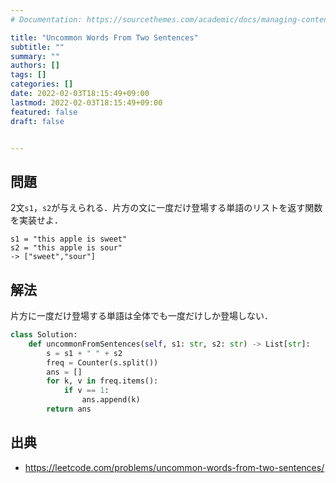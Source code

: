```yaml
---
# Documentation: https://sourcethemes.com/academic/docs/managing-content/

title: "Uncommon Words From Two Sentences"
subtitle: ""
summary: ""
authors: []
tags: []
categories: []
date: 2022-02-03T18:15:49+09:00
lastmod: 2022-02-03T18:15:49+09:00
featured: false
draft: false


---
```


## 問題

2文`s1`，`s2`が与えられる．片方の文に一度だけ登場する単語のリストを返す関数を実装せよ．

```
s1 = "this apple is sweet"
s2 = "this apple is sour"
-> ["sweet","sour"]
```

## 解法

片方に一度だけ登場する単語は全体でも一度だけしか登場しない．

```python
class Solution:
    def uncommonFromSentences(self, s1: str, s2: str) -> List[str]:
        s = s1 + " " + s2
        freq = Counter(s.split())
        ans = []
        for k, v in freq.items():
            if v == 1:
                ans.append(k)
        return ans
```

## 出典

- https://leetcode.com/problems/uncommon-words-from-two-sentences/